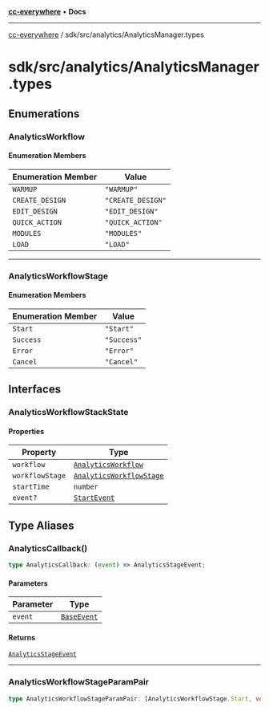 [**cc-everywhere**](../../../index.md) • **Docs**

***

[cc-everywhere](../../../index.md) / sdk/src/analytics/AnalyticsManager.types

# sdk/src/analytics/AnalyticsManager.types

## Enumerations

### AnalyticsWorkflow

#### Enumeration Members

| Enumeration Member | Value |
| ------ | ------ |
| `WARMUP` | `"WARMUP"` |
| `CREATE_DESIGN` | `"CREATE_DESIGN"` |
| `EDIT_DESIGN` | `"EDIT_DESIGN"` |
| `QUICK_ACTION` | `"QUICK_ACTION"` |
| `MODULES` | `"MODULES"` |
| `LOAD` | `"LOAD"` |

***

### AnalyticsWorkflowStage

#### Enumeration Members

| Enumeration Member | Value |
| ------ | ------ |
| `Start` | `"Start"` |
| `Success` | `"Success"` |
| `Error` | `"Error"` |
| `Cancel` | `"Cancel"` |

## Interfaces

### AnalyticsWorkflowStackState

#### Properties

| Property | Type |
| ------ | ------ |
| `workflow` | [`AnalyticsWorkflow`](AnalyticsManager.md#analyticsworkflow) |
| `workflowStage` | [`AnalyticsWorkflowStage`](AnalyticsManager.md#analyticsworkflowstage) |
| `startTime` | `number` |
| `event?` | [`StartEvent`](../../../shared/src/analytics/Event.md#startevent) |

## Type Aliases

### AnalyticsCallback()

```ts
type AnalyticsCallback: (event) => AnalyticsStageEvent;
```

#### Parameters

| Parameter | Type |
| ------ | ------ |
| `event` | [`BaseEvent`](../../../shared/src/analytics/Event.md#baseevent) |

#### Returns

[`AnalyticsStageEvent`](../../../shared/src/analytics/Event.md#analyticsstageevent)

***

### AnalyticsWorkflowStageParamPair

```ts
type AnalyticsWorkflowStageParamPair: [AnalyticsWorkflowStage.Start, void] | [AnalyticsWorkflowStage.Success, PublishParams] | [AnalyticsWorkflowStage.Cancel, CancelReason | ContainerCloseReason] | [AnalyticsWorkflowStage.Error, CCEverywhereError<ErrorCode>];
```
